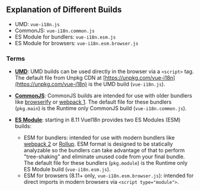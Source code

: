 ## Explanation of Different Builds

- UMD: `vue-i18n.js`
- CommonJS: `vue-i18n.common.js`
- ES Module for bundlers: `vue-i18n.esm.js`
- ES Module for browsers: `vue-i18n.esm.browser.js`

### Terms

- **[UMD](https://github.com/umdjs/umd)**: UMD builds can be used directly in the browser via a `<script>` tag. The default file from Unpkg CDN at [https://unpkg.com/vue-i18n](https://unpkg.com/vue-i18n) is the UMD build (`vue-i18n.js`).

- **[CommonJS](http://wiki.commonjs.org/wiki/Modules/1.1)**: CommonJS builds are intended for use with older bundlers like [browserify](http://browserify.org/) or [webpack 1](https://webpack.github.io). The default file for these bundlers (`pkg.main`) is the Runtime only CommonJS build (`vue-i18n.common.js`).

- **[ES Module](http://exploringjs.com/es6/ch_modules.html)**: starting in 8.11 VueI18n provides two ES Modules (ESM) builds:
  - ESM for bundlers: intended for use with modern bundlers like [webpack 2](https://webpack.js.org) or [Rollup](https://rollupjs.org/). ESM format is designed to be statically analyzable so the bundlers can take advantage of that to perform "tree-shaking" and eliminate unused code from your final bundle. The default file for these bundlers (`pkg.module`) is the Runtime only ES Module build (`vue-i18n.esm.js`).
  - ESM for browsers (8.11+ only, `vue-i18n.esm.browser.js`): intended for direct imports in modern browsers via `<script type="module">`.

